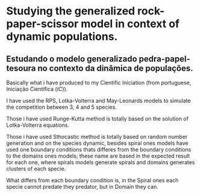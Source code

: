 # Studying the generalized rock-paper-scissor model in context of dynamic populations.
## Estudando o modelo generalizado pedra-papel-tesoura no contexto da dinâmica de populações.



Basically what i have produced to my Cientific Iniciation (from portuguese, Iniciação Científica (_IC_)).

I have used the RPS, Lotka-Volterra and May-Leonards models to simulate the competition between 3, 4 and 5 species.

Those i have used Runge-Kutta method is totally based on the solution of Lotka-Volterra equations.

Those i have used Sthocastic method is totally based on random number generation and on the species dynamic, besides spiral ones models have used one boundary conditions thats differes from the boundary conditions to the domains ones models; these name are based in the expected result for each one, where spirals models generate spirals and domains generates clusters of each specie.

What differs from each boundary condition is, in the Spiral ones each specie cannot predate they predator, but in Domain they can.

